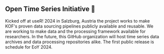 ## Open Time Series Initiative 👋

Kicked off at useR! 2024 in Salzburg, Austria the project works to make KOF's proven data sourcing pipelines publicly available and reusable. We are working to make data and the processing framework available for researchers. In the future, this GitHub organization will host time series data archives and data processing repositories alike. The first public release is schedule for EoY 2024. 
